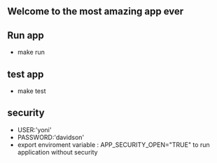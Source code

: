 ## Welcome to the most amazing app ever

## Run app

* make run

## test app

* make test

## security

* USER:'yoni'
* PASSWORD:'davidson'
* export enviroment variable : APP_SECURITY_OPEN="TRUE" to run application without security
